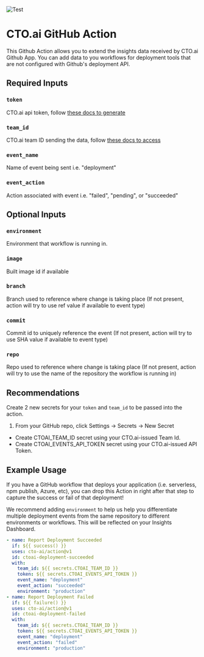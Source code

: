 ![Test](https://github.com/cto-ai/action/workflows/Test/badge.svg)

# CTO.ai GitHub Action

This Github Action allows you to extend the insights data received by CTO.ai Github App. You can add data to you workflows for deployment tools that are not configured with Github's deployment API.

## Required Inputs

### `token`
CTO.ai api token, follow [these docs to generate](https://cto.ai/docs/integrate-any-tool)

### `team_id`
CTO.ai team ID sending the data, follow [these docs to access](https://cto.ai/docs/integrate-any-tool)

### `event_name`
Name of event being sent i.e. "deployment"

### `event_action`
Action associated with event i.e. "failed", "pending", or "succeeded"

## Optional Inputs

### `environment`
Environment that workflow is running in.

### `image`
Built image id if available

### `branch`
Branch used to reference where change is taking place (If not present, action will try to use ref value if available to event type)

### `commit`
Commit id to uniquely reference the event (If not present, action will try to use SHA value if available to event type)

### `repo`
Repo used to reference where change is taking place (If not present, action will try to use the name of the repository the workflow is running in)

## Recommendations
Create 2 new secrets for your `token` and `team_id` to be passed into the action.

1. From your GitHub repo, click Settings -> Secrets -> New Secret
  - Create CTOAI_TEAM_ID secret using your CTO.ai-issued Team Id.
  - Create CTOAI_EVENTS_API_TOKEN secret using your CTO.ai-issued API Token.

## Example Usage

If you have a GitHub workflow that deploys your application (i.e. serverless, npm publish, Azure, etc), you can drop this Action in right after that step to capture the success or fail of that deployment! 

We recommend adding `environment` to help us help you differentiate multiple deployment events from the same repository to different environments or workflows. This will be reflected on your Insights Dashboard.

```yaml
- name: Report Deployment Succeeded
  if: ${{ success() }}
  uses: cto-ai/action@v1
  id: ctoai-deployment-succeeded
  with:
    team_id: ${{ secrets.CTOAI_TEAM_ID }}
    token: ${{ secrets.CTOAI_EVENTS_API_TOKEN }}
    event_name: "deployment"
    event_action: "succeeded"
    environment: "production"
- name: Report Deployment Failed
  if: ${{ failure() }}
  uses: cto-ai/action@v1
  id: ctoai-deployment-failed
  with:
    team_id: ${{ secrets.CTOAI_TEAM_ID }}
    token: ${{ secrets.CTOAI_EVENTS_API_TOKEN }}
    event_name: "deployment"
    event_action: "failed"
    environment: "production"
```
